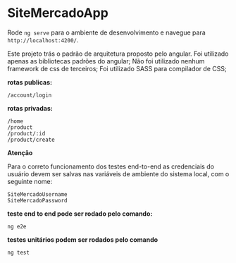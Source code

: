 # SiteMercadoApp

Rode `ng serve` para o ambiente de desenvolvimento e navegue para `http://localhost:4200/`.

Este projeto trás o padrão de arquitetura proposto pelo angular.
Foi utilizado apenas as bibliotecas padrões do angular;
Não foi utilizado nenhum framework de css de terceiros;
Foi utilizado SASS para compilador de CSS;

**rotas publicas:**
```
/account/login
```

**rotas privadas:**
```
/home
/product
/product/:id
/product/create
```

**Atenção**

Para o correto funcionamento dos testes end-to-end as credenciais do usuário devem
ser salvas nas variáveis de ambiente do sistema local, com o seguinte nome:
```
SiteMercadoUsername
SiteMercadoPassword
```

**teste end to end pode ser rodado pelo comando:**
```
ng e2e
```

**testes unitários podem ser rodados pelo comando**
```
ng test
```
